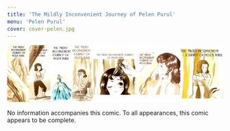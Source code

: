 ```yaml
---
title: 'The Mildly Inconvenient Journey of Pelen Purul'
menu: 'Pelen Purul'
cover: cover-pelen.jpg
---
```


![](pelen.jpg "A compilation of various callouts for the Pelen Purul story.")

No information accompanies this comic. To all appearances, this comic appears to be complete.
